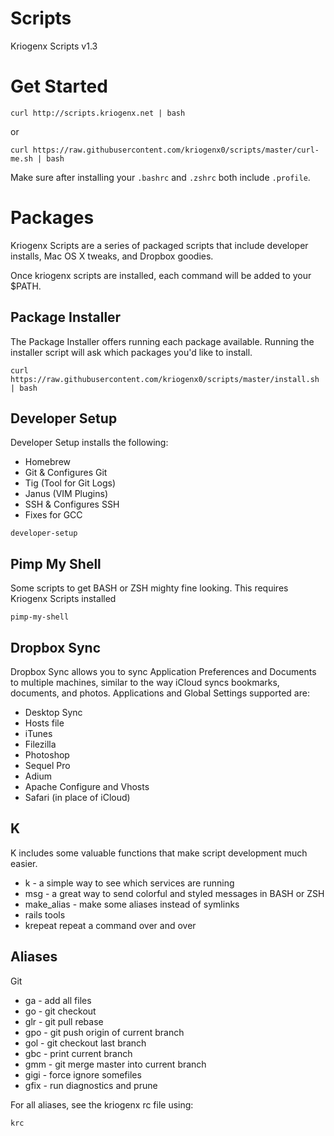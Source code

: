 Scripts
=======

Kriogenx Scripts v1.3

# Get Started #
```
curl http://scripts.kriogenx.net | bash
```

or

```
curl https://raw.githubusercontent.com/kriogenx0/scripts/master/curl-me.sh | bash
```

Make sure after installing your `.bashrc` and `.zshrc` both include
`.profile`.

# Packages #
Kriogenx Scripts are a series of packaged scripts that include developer installs, Mac OS X tweaks, and Dropbox goodies.

Once kriogenx scripts are installed, each command will be added to your
$PATH.

## Package Installer ##
The Package Installer offers running each package available. Running the
installer script will ask which packages you'd like to install.
```
curl https://raw.githubusercontent.com/kriogenx0/scripts/master/install.sh | bash
```

## Developer Setup ##

Developer Setup installs the following:
* Homebrew
* Git & Configures Git
* Tig (Tool for Git Logs)
* Janus (VIM Plugins)
* SSH & Configures SSH
* Fixes for GCC

```
developer-setup
```

## Pimp My Shell ##
Some scripts to get BASH or ZSH mighty fine looking.  This requires Kriogenx Scripts installed

```
pimp-my-shell
```

## Dropbox Sync ##
Dropbox Sync allows you to sync Application Preferences and Documents to multiple machines, similar to the way iCloud syncs bookmarks, documents, and photos. Applications and Global Settings supported are:
* Desktop Sync
* Hosts file
* iTunes
* Filezilla
* Photoshop
* Sequel Pro
* Adium
* Apache Configure and Vhosts
* Safari (in place of iCloud)

## K ##
K includes some valuable functions that make script development much easier.
* k - a simple way to see which services are running
* msg - a great way to send colorful and styled messages in BASH or ZSH
* make_alias - make some aliases instead of symlinks
* rails tools
* krepeat repeat a command over and over

## Aliases ##
Git
* ga - add all files
* go - git checkout
* glr - git pull rebase
* gpo - git push origin of current branch
* gol - git checkout last branch
* gbc - print current branch
* gmm - git merge master into current branch
* gigi - force ignore somefiles
* gfix - run diagnostics and prune

For all aliases, see the kriogenx rc file using:
```
krc
```
